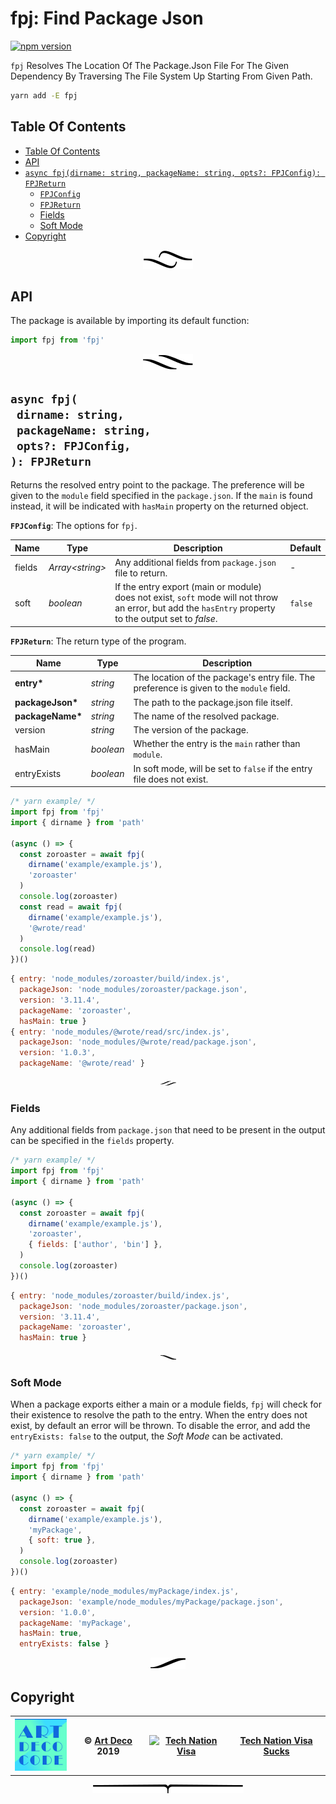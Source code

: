 # fpj: **Find Package Json**

[![npm version](https://badge.fury.io/js/fpj.svg)](https://npmjs.org/package/fpj)

`fpj` Resolves The Location Of The Package.Json File For The Given Dependency By Traversing The File System Up Starting From Given Path.

```sh
yarn add -E fpj
```

## Table Of Contents

- [Table Of Contents](#table-of-contents)
- [API](#api)
- [`async fpj(dirname: string, packageName: string, opts?: FPJConfig): FPJReturn`](#async-fpjdirname-stringpackagename-stringopts-fpjconfig-fpjreturn)
  * [`FPJConfig`](#type-fpjconfig)
  * [`FPJReturn`](#type-fpjreturn)
  * [Fields](#fields)
  * [Soft Mode](#soft-mode)
- [Copyright](#copyright)

<p align="center"><a href="#table-of-contents"><img src=".documentary/section-breaks/0.svg?sanitize=true"></a></p>

## API

The package is available by importing its default function:

```js
import fpj from 'fpj'
```

<p align="center"><a href="#table-of-contents"><img src=".documentary/section-breaks/1.svg?sanitize=true"></a></p>

## `async fpj(`<br/>&nbsp;&nbsp;`dirname: string,`<br/>&nbsp;&nbsp;`packageName: string,`<br/>&nbsp;&nbsp;`opts?: FPJConfig,`<br/>`): FPJReturn`

Returns the resolved entry point to the package. The preference will be given to the `module` field specified in the `package.json`. If the `main` is found instead, it will be indicated with `hasMain` property on the returned object.

__<a name="type-fpjconfig">`FPJConfig`</a>__: The options for `fpj`.

|  Name  |         Type          |                                                                       Description                                                                       | Default |
| ------ | --------------------- | ------------------------------------------------------------------------------------------------------------------------------------------------------- | ------- |
| fields | _Array&lt;string&gt;_ | Any additional fields from `package.json` file to return.                                                                                               | -       |
| soft   | _boolean_             | If the entry export (main or module) does not exist, `soft` mode will not throw an error, but add the `hasEntry` property to the output set to _false_. | `false` |

__<a name="type-fpjreturn">`FPJReturn`</a>__: The return type of the program.

|       Name       |   Type    |                                       Description                                        |
| ---------------- | --------- | ---------------------------------------------------------------------------------------- |
| __entry*__       | _string_  | The location of the package's entry file. The preference is given to the `module` field. |
| __packageJson*__ | _string_  | The path to the package.json file itself.                                                |
| __packageName*__ | _string_  | The name of the resolved package.                                                        |
| version          | _string_  | The version of the package.                                                              |
| hasMain          | _boolean_ | Whether the entry is the `main` rather than `module`.                                    |
| entryExists      | _boolean_ | In soft mode, will be set to `false` if the entry file does not exist.                   |

```js
/* yarn example/ */
import fpj from 'fpj'
import { dirname } from 'path'

(async () => {
  const zoroaster = await fpj(
    dirname('example/example.js'),
    'zoroaster'
  )
  console.log(zoroaster)
  const read = await fpj(
    dirname('example/example.js'),
    '@wrote/read'
  )
  console.log(read)
})()
```
```js
{ entry: 'node_modules/zoroaster/build/index.js',
  packageJson: 'node_modules/zoroaster/package.json',
  version: '3.11.4',
  packageName: 'zoroaster',
  hasMain: true }
{ entry: 'node_modules/@wrote/read/src/index.js',
  packageJson: 'node_modules/@wrote/read/package.json',
  version: '1.0.3',
  packageName: '@wrote/read' }
```

<p align="center"><a href="#table-of-contents"><img src=".documentary/section-breaks/2.svg?sanitize=true" width="25"></a></p>

### Fields

Any additional fields from `package.json` that need to be present in the output can be specified in the `fields` property.

```js
/* yarn example/ */
import fpj from 'fpj'
import { dirname } from 'path'

(async () => {
  const zoroaster = await fpj(
    dirname('example/example.js'),
    'zoroaster',
    { fields: ['author', 'bin'] },
  )
  console.log(zoroaster)
})()
```
```js
{ entry: 'node_modules/zoroaster/build/index.js',
  packageJson: 'node_modules/zoroaster/package.json',
  version: '3.11.4',
  packageName: 'zoroaster',
  hasMain: true }
```

<p align="center"><a href="#table-of-contents"><img src=".documentary/section-breaks/3.svg?sanitize=true" width="25"></a></p>

### Soft Mode

When a package exports either a main or a module fields, `fpj` will check for their existence to resolve the path to the entry. When the entry does not exist, by default an error will be thrown. To disable the error, and add the `entryExists: false` to the output, the _Soft Mode_ can be activated.

```js
/* yarn example/ */
import fpj from 'fpj'
import { dirname } from 'path'

(async () => {
  const zoroaster = await fpj(
    dirname('example/example.js'),
    'myPackage',
    { soft: true },
  )
  console.log(zoroaster)
})()
```
```js
{ entry: 'example/node_modules/myPackage/index.js',
  packageJson: 'example/node_modules/myPackage/package.json',
  version: '1.0.0',
  packageName: 'myPackage',
  hasMain: true,
  entryExists: false }
```

<p align="center"><a href="#table-of-contents"><img src=".documentary/section-breaks/4.svg?sanitize=true"></a></p>

## Copyright

<table>
  <tr>
    <th>
      <a href="https://artd.eco">
        <img src="https://raw.githubusercontent.com/wrote/wrote/master/images/artdeco.png" alt="Art Deco" />
      </a>
    </th>
    <th>© <a href="https://artd.eco">Art Deco</a>   2019</th>
    <th>
      <a href="https://www.technation.sucks" title="Tech Nation Visa">
        <img src="https://raw.githubusercontent.com/artdecoweb/www.technation.sucks/master/anim.gif"
          alt="Tech Nation Visa" />
      </a>
    </th>
    <th><a href="https://www.technation.sucks">Tech Nation Visa Sucks</a></th>
  </tr>
</table>

<p align="center"><a href="#table-of-contents"><img src=".documentary/section-breaks/-1.svg?sanitize=true"></a></p>